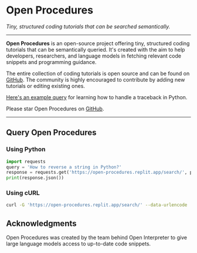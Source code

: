 # Open Procedures
_Tiny, structured coding tutorials that can be searched semantically._

---

**Open Procedures** is an open-source project offering tiny, structured coding tutorials that can be semantically queried. It's created with the aim to help developers, researchers, and language models in fetching relevant code snippets and programming guidance.

The entire collection of coding tutorials is open source and can be found on [GitHub](https://github.com/KillianLucas/open-procedures/tree/main/procedures). The community is highly encouraged to contribute by adding new tutorials or editing existing ones.

[Here's an example query](https://open-procedures.replit.app/search/?query=traceback) for learning how to handle a traceback in Python.

Please star Open Procedures on [GitHub](https://github.com/KillianLucas/open-procedures).

---

## Query Open Procedures

### Using Python

```python
import requests
query = 'How to reverse a string in Python?'
response = requests.get('https://open-procedures.replit.app/search/', params={'query': query})
print(response.json())
```

### Using cURL

```bash
curl -G 'https://open-procedures.replit.app/search/' --data-urlencode 'query=How to reverse a string in Python?'
```

## Acknowledgments

Open Procedures was created by the team behind Open Interpreter to give large language models access to up-to-date code snippets.